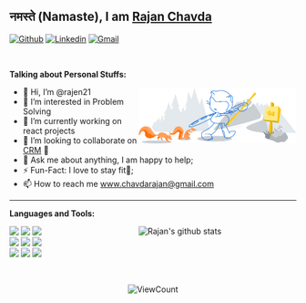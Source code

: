 ## नमस्ते (Namaste), I am [Rajan Chavda](https://github.com/rajen21)

<!-- Your badges
You can use the website to generate badges: https://shields.io/
-->

[![Github](https://img.shields.io/badge/-Github-000?style=flat&logo=Github&logoColor=white)](https://github.com/rajen21)
[![Linkedin](https://img.shields.io/badge/-LinkedIn-blue?style=flat&logo=Linkedin&logoColor=white)](https://www.linkedin.com/in/rajen21/)
[![Gmail](https://img.shields.io/badge/-Gmail-c14438?style=flat&logo=Gmail&logoColor=white)](www.chavdarajan@gmail.com)

&nbsp;

<!-- Talking about you -->
**Talking about Personal Stuffs:**

<!-- Any image aligned to the right. Beware the width -->
<img width="55%" align="right" alt="Github" src="https://raw.githubusercontent.com/rajen21/rajen21/88f8289eda9fa61d5969c1931991b91b23dc52c6/git-header.svg" />

- 👋 Hi, I’m @rajen21
- 👀 I’m interested in Problem Solving
- 🌱 I’m currently working on react projects
- 👯 I’m looking to collaborate on [CRM](https://github.com/rajen21/crm-react) 🤝
- 💬 Ask me about anything, I am happy to help;
- ⚡️ Fun-Fact: I love to stay fit💪;
- 📫 How to reach me www.chavdarajan@gmail.com
-----------------------------------------------

**Languages and Tools:** 

<!-- Your github readme stats
You can use this api: https://github.com/anuraghazra/github-readme-stats
-->
<p>
  <a href="https://github.com/rajen21/crm-react">
    <img width="55%" align="right" alt="Rajan's github stats" src="https://github-readme-stats.vercel.app/api?username=rajen21&&show_icons=truetitle_color=ff3dr&icon_color=ff3dr&text_color=daf7dc&bg_color=151515&hide_border=true" />
  </a>

  <!-- Your languages and tools. Be careful with the alignment. 
  You can use this sites to get logos: https://www.vectorlogo.zone or https://simpleicons.org/
  -->
  <code><img width="10%" src="https://www.vectorlogo.zone/logos/javascript/javascript-horizontal.svg"></code>
  <code><img width="10%" src="https://www.vectorlogo.zone/logos/reactjs/reactjs-ar21.svg"></code>
  <code><img width="10%" src="https://www.vectorlogo.zone/logos/nodejs/nodejs-ar21.svg"></code>
  <br />
  <code><img width="10%" src="https://www.vectorlogo.zone/logos/mongodb/mongodb-ar21.svg"></code>
  <code><img width="10%" src="https://www.vectorlogo.zone/logos/mysql/mysql-ar21.svg"></code>
  <code><img width="10%" src="https://www.vectorlogo.zone/logos/json/json-ar21.svg"></code>
  <br />
  <code><img width="10%" src="https://www.vectorlogo.zone/logos/git-scm/git-scm-ar21.svg"></code>
  <code><img width="10%" src="https://www.vectorlogo.zone/logos/expressjs/expressjs-ar21.svg"></code>
  <code><img width="10%" src="https://www.vectorlogo.zone/logos/npmjs/npmjs-ar21.svg"></code>
</p>

&nbsp;
<!-- Your hits or visitors
site: http://hits.dwyl.com or https://visitor-badge.glitch.me
Both apis are in trouble due to the number of requests, if you know any other to register visitors, great
-->
<p align="center">
  <img alt="ViewCount" src="https://views.whatilearened.today/views/github/rajen21/rajen21.svg" />
</p>

<!---
rajen21/rajen21 is a ✨ special ✨ repository because its `README.md` (this file) appears on your GitHub profile.
You can click the Preview link to take a look at your changes.
--->
